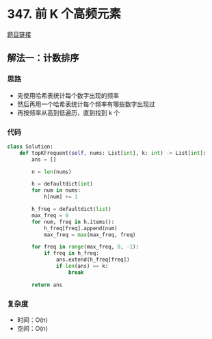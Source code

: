 # 347. 前 K 个高频元素

[题目链接](https://leetcode.cn/problems/top-k-frequent-elements/description/)

## 解法一：计数排序

### 思路

- 先使用哈希表统计每个数字出现的频率
- 然后再用一个哈希表统计每个频率有哪些数字出现过
- 再按频率从高到低遍历，直到找到 k 个

### 代码

```py
class Solution:
    def topKFrequent(self, nums: List[int], k: int) -> List[int]:
        ans = []

        n = len(nums)

        h = defaultdict(int)
        for num in nums:
            h[num] += 1

        h_freq = defaultdict(list)
        max_freq = 0
        for num, freq in h.items():
            h_freq[freq].append(num)
            max_freq = max(max_freq, freq)

        for freq in range(max_freq, 0, -1):
            if freq in h_freq:
                ans.extend(h_freq[freq])
                if len(ans) == k:
                    break

        return ans
```

### 复杂度

- 时间：O(n)
- 空间：O(n)
